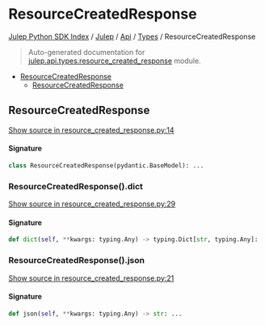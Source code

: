 # ResourceCreatedResponse

[Julep Python SDK Index](../../../README.md#julep-python-sdk-index) / [Julep](../../index.md#julep) / [Api](../index.md#api) / [Types](./index.md#types) / ResourceCreatedResponse

> Auto-generated documentation for [julep.api.types.resource_created_response](../../../../../../../julep/api/types/resource_created_response.py) module.

- [ResourceCreatedResponse](#resourcecreatedresponse)
  - [ResourceCreatedResponse](#resourcecreatedresponse-1)

## ResourceCreatedResponse

[Show source in resource_created_response.py:14](../../../../../../../julep/api/types/resource_created_response.py#L14)

#### Signature

```python
class ResourceCreatedResponse(pydantic.BaseModel): ...
```

### ResourceCreatedResponse().dict

[Show source in resource_created_response.py:29](../../../../../../../julep/api/types/resource_created_response.py#L29)

#### Signature

```python
def dict(self, **kwargs: typing.Any) -> typing.Dict[str, typing.Any]: ...
```

### ResourceCreatedResponse().json

[Show source in resource_created_response.py:21](../../../../../../../julep/api/types/resource_created_response.py#L21)

#### Signature

```python
def json(self, **kwargs: typing.Any) -> str: ...
```